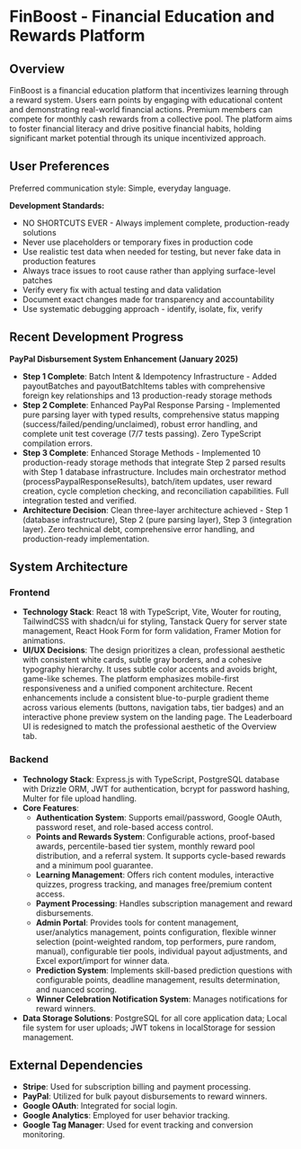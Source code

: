 # FinBoost - Financial Education and Rewards Platform

## Overview
FinBoost is a financial education platform that incentivizes learning through a reward system. Users earn points by engaging with educational content and demonstrating real-world financial actions. Premium members can compete for monthly cash rewards from a collective pool. The platform aims to foster financial literacy and drive positive financial habits, holding significant market potential through its unique incentivized approach.

## User Preferences

Preferred communication style: Simple, everyday language.

**Development Standards:**
- NO SHORTCUTS EVER - Always implement complete, production-ready solutions
- Never use placeholders or temporary fixes in production code
- Use realistic test data when needed for testing, but never fake data in production features
- Always trace issues to root cause rather than applying surface-level patches
- Verify every fix with actual testing and data validation
- Document exact changes made for transparency and accountability
- Use systematic debugging approach - identify, isolate, fix, verify

## Recent Development Progress

**PayPal Disbursement System Enhancement (January 2025)**
- **Step 1 Complete**: Batch Intent & Idempotency Infrastructure - Added payoutBatches and payoutBatchItems tables with comprehensive foreign key relationships and 13 production-ready storage methods
- **Step 2 Complete**: Enhanced PayPal Response Parsing - Implemented pure parsing layer with typed results, comprehensive status mapping (success/failed/pending/unclaimed), robust error handling, and complete unit test coverage (7/7 tests passing). Zero TypeScript compilation errors.
- **Step 3 Complete**: Enhanced Storage Methods - Implemented 10 production-ready storage methods that integrate Step 2 parsed results with Step 1 database infrastructure. Includes main orchestrator method (processPaypalResponseResults), batch/item updates, user reward creation, cycle completion checking, and reconciliation capabilities. Full integration tested and verified.
- **Architecture Decision**: Clean three-layer architecture achieved - Step 1 (database infrastructure), Step 2 (pure parsing layer), Step 3 (integration layer). Zero technical debt, comprehensive error handling, and production-ready implementation.

## System Architecture

### Frontend
- **Technology Stack**: React 18 with TypeScript, Vite, Wouter for routing, TailwindCSS with shadcn/ui for styling, Tanstack Query for server state management, React Hook Form for form validation, Framer Motion for animations.
- **UI/UX Decisions**: The design prioritizes a clean, professional aesthetic with consistent white cards, subtle gray borders, and a cohesive typography hierarchy. It uses subtle color accents and avoids bright, game-like schemes. The platform emphasizes mobile-first responsiveness and a unified component architecture. Recent enhancements include a consistent blue-to-purple gradient theme across various elements (buttons, navigation tabs, tier badges) and an interactive phone preview system on the landing page. The Leaderboard UI is redesigned to match the professional aesthetic of the Overview tab.

### Backend
- **Technology Stack**: Express.js with TypeScript, PostgreSQL database with Drizzle ORM, JWT for authentication, bcrypt for password hashing, Multer for file upload handling.
- **Core Features**:
    - **Authentication System**: Supports email/password, Google OAuth, password reset, and role-based access control.
    - **Points and Rewards System**: Configurable actions, proof-based awards, percentile-based tier system, monthly reward pool distribution, and a referral system. It supports cycle-based rewards and a minimum pool guarantee.
    - **Learning Management**: Offers rich content modules, interactive quizzes, progress tracking, and manages free/premium content access.
    - **Payment Processing**: Handles subscription management and reward disbursements.
    - **Admin Portal**: Provides tools for content management, user/analytics management, points configuration, flexible winner selection (point-weighted random, top performers, pure random, manual), configurable tier pools, individual payout adjustments, and Excel export/import for winner data.
    - **Prediction System**: Implements skill-based prediction questions with configurable points, deadline management, results determination, and nuanced scoring.
    - **Winner Celebration Notification System**: Manages notifications for reward winners.
- **Data Storage Solutions**: PostgreSQL for all core application data; Local file system for user uploads; JWT tokens in localStorage for session management.

## External Dependencies
- **Stripe**: Used for subscription billing and payment processing.
- **PayPal**: Utilized for bulk payout disbursements to reward winners.
- **Google OAuth**: Integrated for social login.
- **Google Analytics**: Employed for user behavior tracking.
- **Google Tag Manager**: Used for event tracking and conversion monitoring.